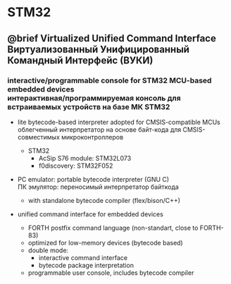 # STM32
## @brief Virtualized Unified Command Interface<br>Виртуализованный Унифицированный Командный Интерфейс (ВУКИ)

### interactive/programmable console for STM32 MCU-based embedded devices<br>интерактивная/программируемая консоль для встраиваемых устройств на базе МК STM32

* lite bytecode-based interpreter adopted for CMSIS-compatible MCUs<br>
  облегченный интерпретатор на основе байт-кода для CMSIS-совместимых микроконтроллеров 
  * STM32
    * AcSip S76 module: STM32L073
    * f0discovery: STM32F052
* PC emulator: portable bytecode interpreter (GNU C)<br>
  ПК эмулятор: переносимый интерпретатор байткода
  * with standalone bytecode compiler (flex/bison/C++)

* unified command interface for embedded devices
  * FORTH postfix command language (non-standart, close to FORTH-83)
  * optimized for low-memory devices (bytecode based)
  * double mode:
    * interactive command interface
    * bytecode package interpretation
  * programmable user console, includes bytecode compiler